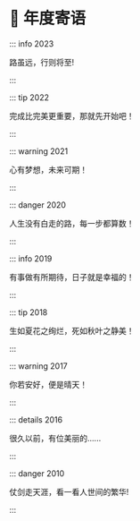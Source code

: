# 🌱 年度寄语

::: info 2023

路虽远，行则将至!

:::

::: tip 2022

完成比完美更重要，那就先开始吧！

:::

::: warning 2021

心有梦想，未来可期！

:::

::: danger 2020

人生没有白走的路，每一步都算数！

:::

::: info 2019

有事做有所期待，日子就是幸福的！

:::

::: tip 2018

生如夏花之绚烂，死如秋叶之静美！

:::

::: warning 2017

你若安好，便是晴天！

:::

::: details 2016

很久以前，有位美丽的......

:::

::: danger 2010

仗剑走天涯，看一看人世间的繁华!

:::

